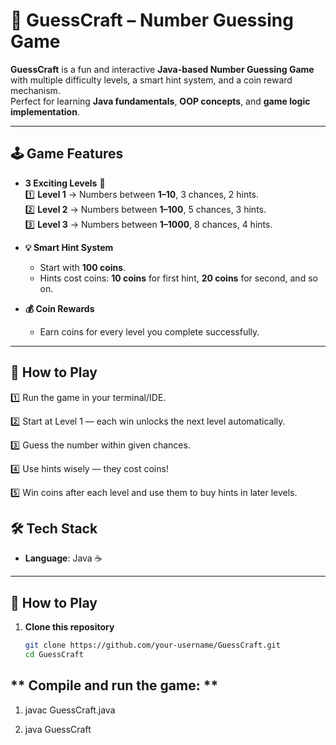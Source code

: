 # 🎯 GuessCraft – Number Guessing Game  

**GuessCraft** is a fun and interactive **Java-based Number Guessing Game** with multiple difficulty levels, a smart hint system, and a coin reward mechanism.  
Perfect for learning **Java fundamentals**, **OOP concepts**, and **game logic implementation**.  

---

## 🕹️ Game Features  

- **3 Exciting Levels** 🎯  
  1️⃣ **Level 1** → Numbers between **1–10**, 3 chances, 2 hints.  
  2️⃣ **Level 2** → Numbers between **1–100**, 5 chances, 3 hints.  
  3️⃣ **Level 3** → Numbers between **1–1000**, 8 chances, 4 hints.  

- **💡 Smart Hint System**  
  - Start with **100 coins**.  
  - Hints cost coins: **10 coins** for first hint, **20 coins** for second, and so on.  

- **💰 Coin Rewards**  
  - Earn coins for every level you complete successfully.  

---

## 🚀 How to Play

1️⃣ Run the game in your terminal/IDE.

2️⃣ Start at Level 1 — each win unlocks the next level automatically.

3️⃣ Guess the number within given chances.

4️⃣ Use hints wisely — they cost coins!

5️⃣ Win coins after each level and use them to buy hints in later levels.

## 🛠️ Tech Stack  
- **Language**: Java ☕  

---

## 🚀 How to Play  
1. **Clone this repository**  
   ```bash
   git clone https://github.com/your-username/GuessCraft.git
   cd GuessCraft
## ** Compile and run the game: **

1.  javac GuessCraft.java

2.  java GuessCraft


